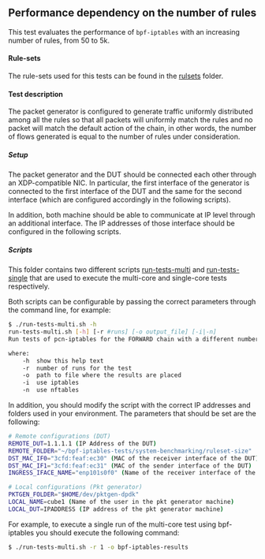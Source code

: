 ## Performance dependency on the number of rules

This test evaluates the performance of `bpf-iptables` with an increasing number of rules, from 50 to 5k.

#### Rule-sets

The rule-sets used for this tests can be found in the [rulsets](./rulesets) folder.

#### Test description

The packet generator is configured to generate traffic uniformly distributed among all the rules so that all packets will uniformly match the rules and no packet will match the default action of the chain, in other words, the number of flows generated is equal to the number of rules under consideration.

##### Setup

The packet generator and the DUT should be connected each other through an XDP-compatible NIC. In particular, the first interface of the generator is connected to the first interface of the DUT and the same for the second interface (which are configured accordingly in the following scripts).

In addition, both machine should be able to communicate at IP level through an additional interface. The IP addresses of those interface should be configured in the following scripts.

##### Scripts

This folder contains two different scripts [run-tests-multi](./run-tests-multi.sh) and [run-tests-single](run-tests-single.sh) that are used to execute the multi-core and single-core tests respectively.

Both scripts can be configurable by passing the correct parameters through the command line, for example:

```bash
$ ./run-tests-multi.sh -h
run-tests-multi.sh [-h] [-r #runs] [-o output_file] [-i|-n]
Run tests of pcn-iptables for the FORWARD chain with a different number of rules

where:
    -h  show this help text
    -r  number of runs for the test
    -o  path to file where the results are placed
    -i  use iptables
    -n  use nftables
```

In addition, you should modify the script with the correct IP addresses and folders used in your environment. The parameters that should be set are the following:

```bash
# Remote configurations (DUT)
REMOTE_DUT=1.1.1.1 (IP Address of the DUT)
REMOTE_FOLDER="~/bpf-iptables-tests/system-benchmarking/ruleset-size"
DST_MAC_IF0="3cfd:feaf:ec30" (MAC of the receiver interface of the DUT)
DST_MAC_IF1="3cfd:feaf:ec31" (MAC of the sender interface of the DUT)
INGRESS_IFACE_NAME="enp101s0f0" (Name of the receiver interface of the DUT)

# Local configurations (Pkt generator)
PKTGEN_FOLDER="$HOME/dev/pktgen-dpdk"
LOCAL_NAME=cube1 (Name of the user in the pkt generator machine)
LOCAL_DUT=IPADDRESS (IP address of the pkt generator machine)
```

For example, to execute a single run of the multi-core test using bpf-iptables you should execute the following command:

```bash
$ ./run-tests-multi.sh -r 1 -o bpf-iptables-results
```

